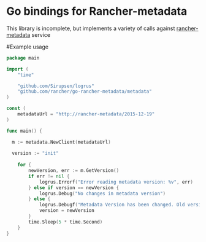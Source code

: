 # Go bindings for Rancher-metadata

This library is incomplete, but implements a variety of calls against  [rancher-metadata](https://github.com/rancher/rancher-metadata) service

#Example usage

```go
package main

import (
	"time"

	"github.com/Sirupsen/logrus"
	"github.com/rancher/go-rancher-metadata/metadata"
)

const (
	metadataUrl = "http://rancher-metadata/2015-12-19"
)

func main() {

  m := metadata.NewClient(metadataUrl)
  
  version := "init"
  
	for {
		newVersion, err := m.GetVersion()
		if err != nil {
			logrus.Errorf("Error reading metadata version: %v", err)
		} else if version == newVersion {
			logrus.Debug("No changes in metadata version")
		} else {
			logrus.Debugf("Metadata Version has been changed. Old version: %s. New version: %s.", version, newVersion)
			version = newVersion
		}
		time.Sleep(5 * time.Second)
	}
}
```
